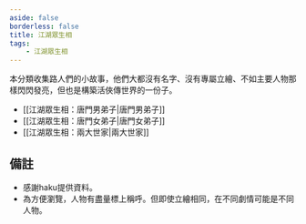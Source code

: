 ```yaml
---
aside: false
borderless: false
title: 江湖眾生相
tags:
    - 江湖眾生相
---
```


本分類收集路人們的小故事，他們大都沒有名字、沒有專屬立繪、不如主要人物那樣閃閃發亮，但也是構築活俠傳世界的一份子。<br>

- [[江湖眾生相：唐門男弟子|唐門男弟子]]
- [[江湖眾生相：唐門女弟子|唐門女弟子]]
- [[江湖眾生相：兩大世家|兩大世家]]

## 備註

- 感謝haku提供資料。
- 為方便瀏覽，人物有盡量標上稱呼。但即使立繪相同，在不同劇情可能是不同人物。